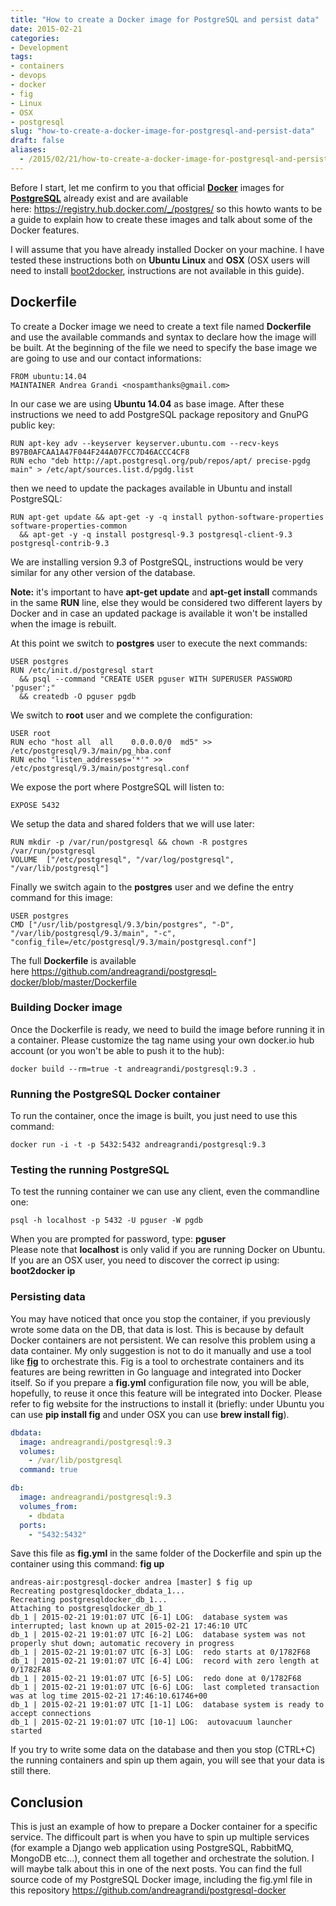 ```yaml
---
title: "How to create a Docker image for PostgreSQL and persist data"
date: 2015-02-21
categories: 
- Development
tags: 
- containers
- devops
- docker
- fig
- Linux
- OSX
- postgresql
slug: "how-to-create-a-docker-image-for-postgresql-and-persist-data"
draft: false
aliases:
  - /2015/02/21/how-to-create-a-docker-image-for-postgresql-and-persist-data/
---
```


Before I start, let me confirm to you that official
[**Docker**](https://www.docker.com/) images for
[**PostgreSQL**](http://www.postgresql.org/) already exist and are
available here: <https://registry.hub.docker.com/_/postgres/> so this
howto wants to be a guide to explain how to create these images and talk
about some of the Docker features.

I will assume that you have already installed Docker on your machine. I
have tested these instructions both on **Ubuntu Linux** and **OSX** (OSX
users will need to install [boot2docker](http://boot2docker.io/),
instructions are not available in this guide).

## Dockerfile

To create a Docker image we need to create a text file named
**Dockerfile** and use the available commands and syntax to declare how
the image will be built. At the beginning of the file we need to specify
the base image we are going to use and our contact informations:

```docker
FROM ubuntu:14.04
MAINTAINER Andrea Grandi <nospamthanks@gmail.com>
```

In our case we are using **Ubuntu 14.04** as base image. After these
instructions we need to add PostgreSQL package repository and GnuPG
public key:

```docker
RUN apt-key adv --keyserver keyserver.ubuntu.com --recv-keys B97B0AFCAA1A47F044F244A07FCC7D46ACCC4CF8
RUN echo "deb http://apt.postgresql.org/pub/repos/apt/ precise-pgdg main" > /etc/apt/sources.list.d/pgdg.list
```

then we need to update the packages available in Ubuntu and install
PostgreSQL:

```docker
RUN apt-get update && apt-get -y -q install python-software-properties software-properties-common   
  && apt-get -y -q install postgresql-9.3 postgresql-client-9.3 postgresql-contrib-9.3
```

We are installing version 9.3 of PostgreSQL, instructions would be very
similar for any other version of the database.

**Note:** it's important to have **apt-get update** and **apt-get
install** commands in the same **RUN** line, else they would be
considered two different layers by Docker and in case an updated package
is available it won't be installed when the image is rebuilt.

At this point we switch to **postgres** user to execute the next
commands:

```docker
USER postgres
RUN /etc/init.d/postgresql start   
  && psql --command "CREATE USER pguser WITH SUPERUSER PASSWORD 'pguser';"   
  && createdb -O pguser pgdb
```

We switch to **root** user and we complete the configuration:

```docker
USER root
RUN echo "host all  all    0.0.0.0/0  md5" >> /etc/postgresql/9.3/main/pg_hba.conf
RUN echo "listen_addresses='*'" >> /etc/postgresql/9.3/main/postgresql.conf
```

We expose the port where PostgreSQL will listen to:

```docker
EXPOSE 5432
```

We setup the data and shared folders that we will use later:

```docker
RUN mkdir -p /var/run/postgresql && chown -R postgres /var/run/postgresql
VOLUME  ["/etc/postgresql", "/var/log/postgresql", "/var/lib/postgresql"]
```

Finally we switch again to the **postgres** user and we define the entry
command for this image:

```docker
USER postgres
CMD ["/usr/lib/postgresql/9.3/bin/postgres", "-D", "/var/lib/postgresql/9.3/main", "-c", "config_file=/etc/postgresql/9.3/main/postgresql.conf"]
```

The full **Dockerfile** is available
here <https://github.com/andreagrandi/postgresql-docker/blob/master/Dockerfile>

### Building Docker image

Once the Dockerfile is ready, we need to build the image before running
it in a container. Please customize the tag name using your own
docker.io hub account (or you won't be able to push it to the hub):

```shell
docker build --rm=true -t andreagrandi/postgresql:9.3 .
```

### Running the PostgreSQL Docker container

To run the container, once the image is built, you just need to use this
command:

```shell
docker run -i -t -p 5432:5432 andreagrandi/postgresql:9.3
```

### Testing the running PostgreSQL

To test the running container we can use any client, even the
commandline one:

```shell
psql -h localhost -p 5432 -U pguser -W pgdb
```

When you are prompted for password, type: **pguser**  
Please note that **localhost** is only valid if you are running Docker
on Ubuntu. If you are an OSX user, you need to discover the correct ip
using: **boot2docker ip**

### Persisting data

You may have noticed that once you stop the container, if you previously
wrote some data on the DB, that data is lost. This is because by default
Docker containers are not persistent. We can resolve this problem using
a data container. My only suggestion is not to do it manually and use a
tool like [**fig**](http://www.fig.sh/) to orchestrate this. Fig is a
tool to orchestrate containers and its features are being rewritten in
Go language and integrated into Docker itself. So if you prepare a
**fig.yml** configuration file now, you will be able, hopefully, to
reuse it once this feature will be integrated into Docker. Please refer
to fig website for the instructions to install it (briefly: under Ubuntu
you can use **pip install fig** and under OSX you can use **brew install
fig**).

```yaml
dbdata:
  image: andreagrandi/postgresql:9.3
  volumes:
    - /var/lib/postgresql
  command: true

db:
  image: andreagrandi/postgresql:9.3
  volumes_from:
    - dbdata
  ports:
    - "5432:5432"
```

Save this file as **fig.yml** in the same folder of the Dockerfile and
spin up the container using this command: **fig up**

```shell
andreas-air:postgresql-docker andrea [master] $ fig up
Recreating postgresqldocker_dbdata_1...
Recreating postgresqldocker_db_1...
Attaching to postgresqldocker_db_1
db_1 | 2015-02-21 19:01:07 UTC [6-1] LOG:  database system was interrupted; last known up at 2015-02-21 17:46:10 UTC
db_1 | 2015-02-21 19:01:07 UTC [6-2] LOG:  database system was not properly shut down; automatic recovery in progress
db_1 | 2015-02-21 19:01:07 UTC [6-3] LOG:  redo starts at 0/1782F68
db_1 | 2015-02-21 19:01:07 UTC [6-4] LOG:  record with zero length at 0/1782FA8
db_1 | 2015-02-21 19:01:07 UTC [6-5] LOG:  redo done at 0/1782F68
db_1 | 2015-02-21 19:01:07 UTC [6-6] LOG:  last completed transaction was at log time 2015-02-21 17:46:10.61746+00
db_1 | 2015-02-21 19:01:07 UTC [1-1] LOG:  database system is ready to accept connections
db_1 | 2015-02-21 19:01:07 UTC [10-1] LOG:  autovacuum launcher started
```

If you try to write some data on the database and then you stop (CTRL+C)
the running containers and spin up them again, you will see that your
data is still there.

## Conclusion

This is just an example of how to prepare a Docker container for a
specific service. The difficoult part is when you have to spin up
multiple services (for example a Django web application using
PostgreSQL, RabbitMQ, MongoDB etc...), connect them all together and
orchestrate the solution. I will maybe talk about this in one of the
next posts. You can find the full source code of my PostgreSQL Docker
image, including the fig.yml file in this
repository <https://github.com/andreagrandi/postgresql-docker>

